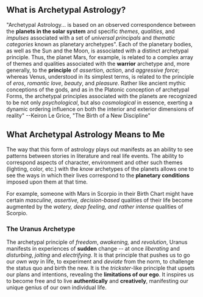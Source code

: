 ## What is Archetypal Astrology?
"Archetypal Astrology... is based on an observed correspondence between the **planets in the solar system** and specific *themes*, *qualities*, and *impulses* associated with a set of *universal principals* and *thematic categories* known as planetary archetypes". Each of the planetary bodies, as well as the Sun and the Moon, is associated with a distinct archetypal principle. Thus, the planet Mars, for example, is related to a complex array of themes and qualities associated with the **warrior** archetype and, more generally, to the **principle** of *assertion*, *action*, and *aggressive force*; whereas Venus, understood in its simplest terms, is related to the principle of *eros*, *romantic love*, *beauty*, and *pleasure*. Rather like ancient mythic conceptions of the gods, and as in the Platonic conception of archetypal Forms, the archetypal principles associated with the planets are recognized to be not only *psychological*, but also *cosmological* in essence, exerting a dynamic ordering influence on both the interior and exterior dimensions of reality" --Keiron Le Grice, "The Birth of a New Discipline"

## What Archetypal Astrology Means to Me
The way that this form of astrology plays out manifests as an ability to see patterns between stories in literature and real life events. The ability to correspond aspects of character, environment and other such themes (lighting, color, etc.) with the *know* archetypes of the planets allows one to see the ways in which their lives correspond to the **planetary conditions** imposed upon them at that time.

For example, someone with Mars in Scorpio in their Birth Chart might have certain *masculine, assertive, decision-based* qualities of their life become augmented by the *watery, deep feeling, and rather intense* qualities of Scorpio.

### The Uranus Archetype
The archetypal principle of *freedom*, *awakening,* and *revolution*, Uranus manifests in experiences of **sudden** change -- at once *liberating* and *disturbing*, *jolting* and *electrifying*. It is that principle that pushes us to go our *own way* in life, to experiment and *deviate* from the norm, to challenge the status quo and birth the new. It is the *trickster*-like principle that upsets our plans and intentions, revealing the **limitations of our ego**. It inspires us to become free and to live **authentically** and **creatively**, manifesting our unique genius of our own individual life.